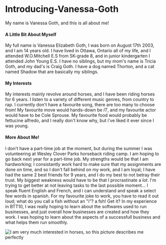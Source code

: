 # Introducing-Vanessa-Goth
My name is Vanessa Goth, and this is all about me!

#### A Little Bit About Myself
My full name is Vanessa Elizabeth Goth, I was born on August 17th 2003, and I am 14 years old. I have lived in Ottawa, Ontario  all of my life, and I attended W.O.Mitchell E.S from SK-grade 8, and in junior kindergarten I attended John Young E.S. I have no siblings, but my mom's name is Tricia Goth, and my dad's is Craig Goth. I have a dog named Thorton, and a cat named Shadow that are basically my siblings. 

#### My Interests
My interests mainly revolve around horses, and I have been riding horses for 6 years. I listen to a variety of different music genres, from country to rap. I currently don't have a favourite song, there are too many to choose from! My favourite move would hands-down be _IT_, and my favourite actor would have to be Cole Sprouse. My favourite food would probably be fettucine alfredo, and I really don't know why, but i've liked it ever since I was young. 

#### More About Me!
I don't have a part-time job at the moment, but during the summer I was volunteering at Wesley Clover Parks horseback riding camp. I am hoping to go back next year for a part-time job. My strengths would be that I am hardworking; I consistantly work hard to make sure that my assignments are done on time, and so I don't fall behind on my work, and I am loyal; I have had the same 2 best friends for 9 years, and I do my best to not betray their trust. My biggest weakness would have to be that I procrastinate a _lot_. I'm trying to get better at not leaving tasks to the last possible moment... I speak fluent English and French, and i can understand and speak a select few words in spanish. For my favourite joke to work, you have to read it out loud; what do you call a fish without an "i"? a fsh! Get it? In my experience in BTT10, I was really hoping to learn about the softwares used to run businesses, and just overall how businesses are created and how they work. I was hoping to learn about the aspects of a successfull business and what helps them run smoothly. 

![I am very much interested in horses, so this picture describes me perfectly](https://www.google.ca/search?q=horse&safe=strict&rlz=1CAASUE_enCA759CA762&source=lnms&tbm=isch&sa=X&ved=0ahUKEwi2yOnPi6HWAhWO2YMKHQGqCagQ_AUICigB&biw=1366&bih=654#imgrc=t-GFJPE517UVSM:)
